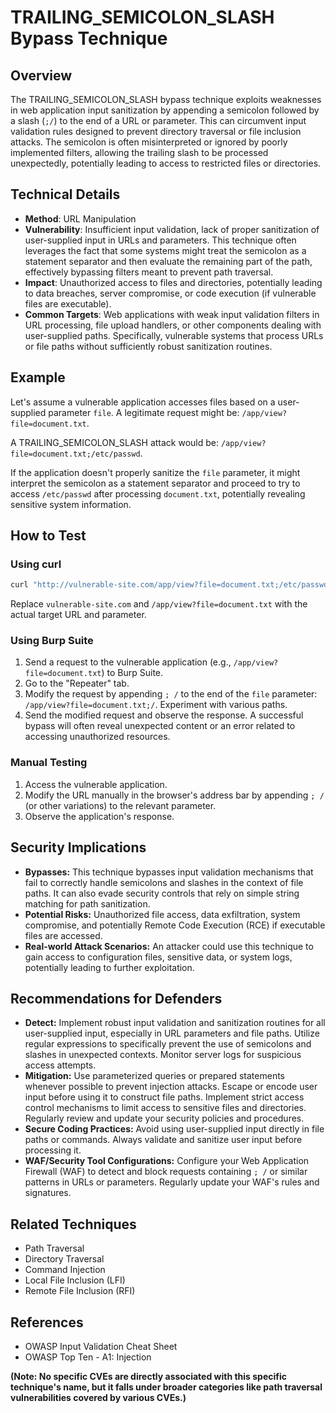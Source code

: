 # TRAILING_SEMICOLON_SLASH Bypass Technique

## Overview

The TRAILING_SEMICOLON_SLASH bypass technique exploits weaknesses in web application input sanitization by appending a semicolon followed by a slash (`;/`) to the end of a URL or parameter.  This can circumvent input validation rules designed to prevent directory traversal or file inclusion attacks. The semicolon is often misinterpreted or ignored by poorly implemented filters, allowing the trailing slash to be processed unexpectedly, potentially leading to access to restricted files or directories.

## Technical Details

- **Method**: URL Manipulation
- **Vulnerability**: Insufficient input validation, lack of proper sanitization of user-supplied input in URLs and parameters. This technique often leverages the fact that some systems might treat the semicolon as a statement separator and then evaluate the remaining part of the path, effectively bypassing filters meant to prevent path traversal.
- **Impact**: Unauthorized access to files and directories, potentially leading to data breaches, server compromise, or code execution (if vulnerable files are executable).
- **Common Targets**: Web applications with weak input validation filters in URL processing, file upload handlers, or other components dealing with user-supplied paths.  Specifically, vulnerable systems that process URLs or file paths without sufficiently robust sanitization routines.


## Example

Let's assume a vulnerable application accesses files based on a user-supplied parameter `file`.  A legitimate request might be:  `/app/view?file=document.txt`.

A TRAILING_SEMICOLON_SLASH attack would be: `/app/view?file=document.txt;/etc/passwd`.

If the application doesn't properly sanitize the `file` parameter, it might interpret the semicolon as a statement separator and proceed to try to access `/etc/passwd` after processing `document.txt`, potentially revealing sensitive system information.


## How to Test

### Using curl

```bash
curl "http://vulnerable-site.com/app/view?file=document.txt;/etc/passwd"
```

Replace `vulnerable-site.com` and `/app/view?file=document.txt` with the actual target URL and parameter.

### Using Burp Suite

1.  Send a request to the vulnerable application (e.g., `/app/view?file=document.txt`) to Burp Suite.
2.  Go to the "Repeater" tab.
3.  Modify the request by appending `; /` to the end of the `file` parameter: `/app/view?file=document.txt;/`.  Experiment with various paths.
4.  Send the modified request and observe the response.  A successful bypass will often reveal unexpected content or an error related to accessing unauthorized resources.


### Manual Testing

1.  Access the vulnerable application.
2.  Modify the URL manually in the browser's address bar by appending `; /` (or other variations) to the relevant parameter.
3.  Observe the application's response.


## Security Implications

- **Bypasses:** This technique bypasses input validation mechanisms that fail to correctly handle semicolons and slashes in the context of file paths.  It can also evade security controls that rely on simple string matching for path sanitization.
- **Potential Risks:**  Unauthorized file access, data exfiltration, system compromise, and potentially Remote Code Execution (RCE) if executable files are accessed.
- **Real-world Attack Scenarios:** An attacker could use this technique to gain access to configuration files, sensitive data, or system logs, potentially leading to further exploitation.


## Recommendations for Defenders

- **Detect:** Implement robust input validation and sanitization routines for all user-supplied input, especially in URL parameters and file paths.  Utilize regular expressions to specifically prevent the use of semicolons and slashes in unexpected contexts.  Monitor server logs for suspicious access attempts.
- **Mitigation:**  Use parameterized queries or prepared statements whenever possible to prevent injection attacks.  Escape or encode user input before using it to construct file paths.  Implement strict access control mechanisms to limit access to sensitive files and directories.  Regularly review and update your security policies and procedures.
- **Secure Coding Practices:**  Avoid using user-supplied input directly in file paths or commands. Always validate and sanitize user input before processing it.
- **WAF/Security Tool Configurations:** Configure your Web Application Firewall (WAF) to detect and block requests containing `; /` or similar patterns in URLs or parameters.  Regularly update your WAF's rules and signatures.


## Related Techniques

- Path Traversal
- Directory Traversal
- Command Injection
- Local File Inclusion (LFI)
- Remote File Inclusion (RFI)


## References

- OWASP Input Validation Cheat Sheet
- OWASP Top Ten - A1: Injection


**(Note:  No specific CVEs are directly associated with this specific technique's name, but it falls under broader categories like path traversal vulnerabilities covered by various CVEs.)**
